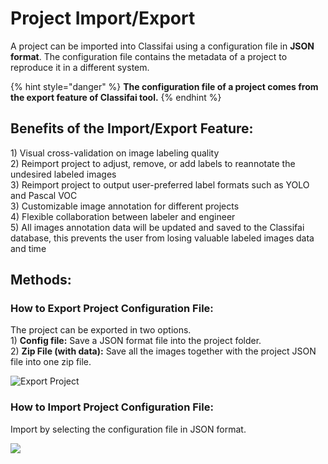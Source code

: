 # Project Import/Export

A project can be imported into Classifai using a configuration file in **JSON format**. The configuration file contains the metadata of a project to reproduce it in a different system.

{% hint style="danger" %}
**The configuration file of a project comes from the export feature of Classifai tool.** 
{% endhint %}

## Benefits of the Import/Export Feature:

1\) Visual cross-validation on image labeling quality  
2\) Reimport project to adjust, remove, or add labels to reannotate the undesired labeled images  
3\) Reimport project to output user-preferred label formats such as YOLO and Pascal VOC  
3\) Customizable image annotation for different projects  
4\) Flexible collaboration between labeler and engineer  
5\) All images annotation data will be updated and saved to the Classifai database, this prevents the user from losing valuable labeled images data and time

## Methods:

### How to Export Project Configuration File:

The project can be exported in two options.   
1\) **Config file:** Save a JSON format file into the project folder.   
2\) **Zip File \(with data\):** Save all the images together with the project JSON file into one zip file.

![Export Project](../../.gitbook/assets/projectexport.gif)

### How to Import Project Configuration File:

Import by selecting the configuration file in JSON format. 

![](../../.gitbook/assets/import-project-file.gif)

